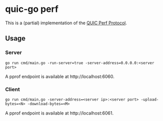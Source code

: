 # quic-go perf

This is a (partial) implementation of the [QUIC Perf Protocol](https://datatracker.ietf.org/doc/html/draft-banks-quic-performance-00).

## Usage

### Server
```commandline
go run cmd/main.go -run-server=true -server-address=0.0.0.0:<server port>
```

A pprof endpoint is available at http://localhost:6060.

### Client
```commandline
go run cmd/main.go -server-address=<server ip>:<server port> -upload-bytes=<N> -download-bytes=<M>
```

A pprof endpoint is available at http://localhost:6061.
